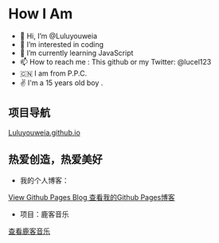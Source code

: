 # How I Am
- 👋 Hi, I’m @Luluyouweia
- 👀 I’m interested in coding
- 🌱 I’m currently learning JavaScript
- 📫 How to reach me : This github or my Twitter: @lucel123
- 🇨🇳 I am from P.P.C.
- ✌ I'm a 15 years old boy .

## 项目导航
[Luluyouweia.github.io](https://github.com/Luluyouweia/Luluyouweia.github.io)

## 热爱创造，热爱美好

* 我的个人博客： 

[View Github Pages Blog 查看我的Github Pages博客](https://luluyouweia.github.io/)



- 项目：鹿客音乐

[查看鹿客音乐](https://luluyouweia.github.io/music/)
